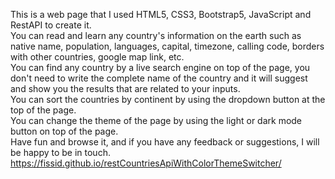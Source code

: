 This is a web page that I used HTML5, CSS3, Bootstrap5, JavaScript and RestAPI to create it.</br> </hr>
You can read and learn any country's information on the earth such as native name, population, languages, capital, timezone, calling code, borders with other countries, google map link, etc. </br>
You can find any country by a live search engine on top of the page, you don't need to write the complete name of the country and it will suggest and show you the results that are related to your inputs. </br>
You can sort the countries by continent by using the dropdown button at the top of the page. </br>
You can change the theme of the page by using the light or dark mode button on top of the page. </br>
Have fun and browse it, and if you have any feedback or suggestions, I will be happy to be in touch. </br>
https://fissid.github.io/restCountriesApiWithColorThemeSwitcher/
